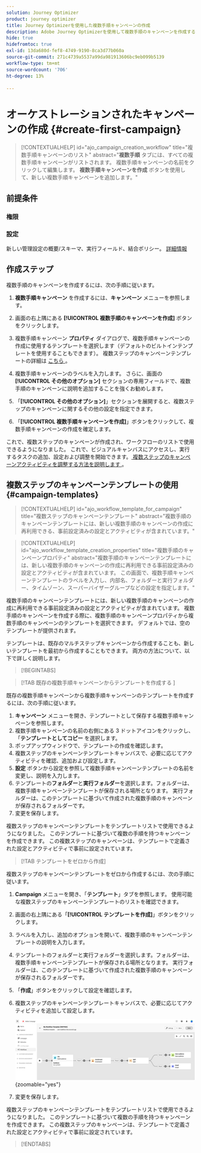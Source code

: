 ```yaml
---
solution: Journey Optimizer
product: journey optimizer
title: Journey Optimizerを使用した複数手順キャンペーンの作成
description: Adobe Journey Optimizerを使用して複数手順のキャンペーンを作成する方法を学ぶ
hide: true
hidefromtoc: true
exl-id: 13da680d-fef8-4749-9190-8ca3d77b060a
source-git-commit: 271c4739a5537a99da981913606bc9eb099b5139
workflow-type: tm+mt
source-wordcount: '706'
ht-degree: 13%

---
```


# オーケストレーションされたキャンペーンの作成 {#create-first-campaign}

>[!CONTEXTUALHELP]
>id="ajo_campaign_creation_workflow"
>title="複数手順キャンペーンのリスト"
>abstract="**複数手順** タブには、すべての複数手順キャンペーンがリストされます。 複数手順キャンペーンの名前をクリックして編集します。 **複数手順キャンペーンを作成** ボタンを使用して、新しい複数手順キャンペーンを追加します。"

## 前提条件

### 権限

### 設定

新しい管理設定の概要/スキーマ、実行フィールド、結合ポリシー。 [詳細情報](ms-schemas.md)


## 作成ステップ

複数手順のキャンペーンを作成するには、次の手順に従います。

1. **複数手順キャンペーン** を作成するには、**キャンペーン** メニューを参照します。

1. 画面の右上隅にある **[!UICONTROL 複数手順のキャンペーンを作成]** ボタンをクリックします。

1. 複数手順キャンペーン **プロパティ** ダイアログで、複数手順キャンペーンの作成に使用するテンプレートを選択します（デフォルトのビルトインテンプレートを使用することもできます）。 複数ステップのキャンペーンテンプレートの詳細は [ こちら ](#campaign-templates)。

1. 複数手順キャンペーンのラベルを入力します。 さらに、画面の **[!UICONTROL その他のオプション]** セクションの専用フィールドで、複数手順のキャンペーンに説明を追加することを強くお勧めします。

1. 「**[!UICONTROL その他のオプション]**」セクションを展開すると、複数ステップのキャンペーンに関するその他の設定を指定できます。

1. 「**[!UICONTROL 複数手順キャンペーンを作成]**」ボタンをクリックして、複数手順キャンペーンの作成を確定します。

これで、複数ステップのキャンペーンが作成され、ワークフローのリストで使用できるようになりました。 これで、ビジュアルキャンバスにアクセスし、実行するタスクの追加、設定および調整を開始できます。[ 複数ステップのキャンペーンアクティビティを調整する方法を説明します ](orchestrate-activities.md)。

## 複数ステップのキャンペーンテンプレートの使用 {#campaign-templates}

>[!CONTEXTUALHELP]
>id="ajo_workflow_template_for_campaign"
>title="複数ステップのキャンペーンテンプレート"
>abstract="複数手順のキャンペーンテンプレートには、新しい複数手順のキャンペーンの作成に再利用できる、事前設定済みの設定とアクティビティが含まれています。"

>[!CONTEXTUALHELP]
>id="ajo_workflow_template_creation_properties"
>title="複数手順のキャンペーンプロパティ"
>abstract="複数手順のキャンペーンテンプレートには、新しい複数手順のキャンペーンの作成に再利用できる事前設定済みの設定とアクティビティが含まれています。 この画面で、複数手順キャンペーンテンプレートのラベルを入力し、内部名、フォルダーと実行フォルダー、タイムゾーン、スーパーバイザーグループなどの設定を指定します。"

複数手順のキャンペーンテンプレートには、新しい複数手順のキャンペーンの作成に再利用できる事前設定済みの設定とアクティビティが含まれています。 複数手順のキャンペーンを作成する際に、複数手順のキャンペーンプロパティから複数手順のキャンペーンのテンプレートを選択できます。 デフォルトでは、空のテンプレートが提供されます。

テンプレートは、既存のマルチステップキャンペーンから作成することも、新しいテンプレートを最初から作成することもできます。 両方の方法について、以下で詳しく説明します。

>[!BEGINTABS]

>[!TAB  既存の複数手順キャンペーンからテンプレートを作成する ]

既存の複数手順キャンペーンから複数手順キャンペーンのテンプレートを作成するには、次の手順に従います。

1. **キャンペーン** メニューを開き、テンプレートとして保存する複数手順キャンペーンを参照します。
1. 複数手順キャンペーンの名前の右側にある 3 ドットアイコンをクリックし、「**テンプレートとしてコピー** を選択します。
1. ポップアップウィンドウで、テンプレートの作成を確認します。
1. 複数ステップのキャンペーンテンプレートキャンバスで、必要に応じてアクティビティを確認、追加および設定します。
1. **設定** ボタンから設定を参照して複数手順キャンペーンテンプレートの名前を変更し、説明を入力します。
1. テンプレートの&#x200B;**フォルダー**&#x200B;と&#x200B;**実行フォルダー**&#x200B;を選択します。フォルダーは、複数手順キャンペーンテンプレートが保存される場所となります。 実行フォルダーは、このテンプレートに基づいて作成された複数手順のキャンペーンが保存されるフォルダーです。
1. 変更を保存します。

複数ステップのキャンペーンテンプレートをテンプレートリストで使用できるようになりました。 このテンプレートに基づいて複数の手順を持つキャンペーンを作成できます。 この複数ステップのキャンペーンは、テンプレートで定義された設定とアクティビティで事前に設定されています。


>[!TAB テンプレートをゼロから作成]


複数ステップのキャンペーンテンプレートをゼロから作成するには、次の手順に従います。

1. **Campaign** メニューを開き、「**テンプレート**」タブを参照します。 使用可能な複数ステップのキャンペーンテンプレートのリストを確認できます。
1. 画面の右上隅にある「**[!UICONTROL テンプレートを作成]**」ボタンをクリックします。
1. ラベルを入力し、追加のオプションを開いて、複数手順のキャンペーンテンプレートの説明を入力します。
1. テンプレートのフォルダーと実行フォルダーを選択します。フォルダーは、複数手順キャンペーンテンプレートが保存される場所となります。 実行フォルダーは、このテンプレートに基づいて作成された複数手順のキャンペーンが保存されるフォルダーです。
1. 「**作成**」ボタンをクリックして設定を確認します。
1. 複数ステップのキャンペーンテンプレートキャンバスで、必要に応じてアクティビティを追加して設定します。

   ![](assets/wf-template-activities.png){zoomable="yes"}

1. 変更を保存します。

複数ステップのキャンペーンテンプレートをテンプレートリストで使用できるようになりました。 このテンプレートに基づいて複数の手順を持つキャンペーンを作成できます。 この複数ステップのキャンペーンは、テンプレートで定義された設定とアクティビティで事前に設定されています。

>[!ENDTABS]
